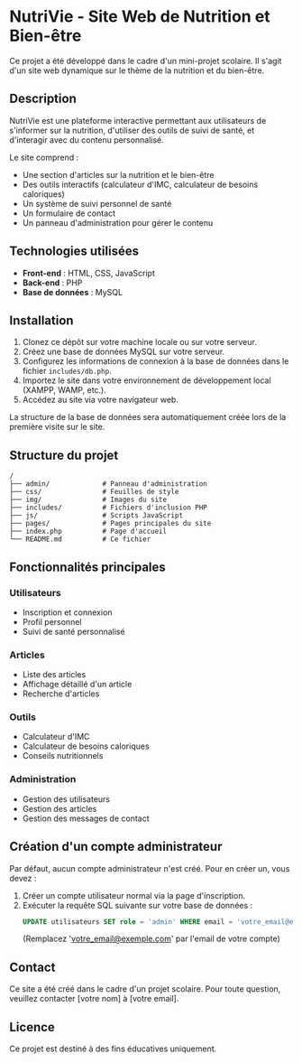 # NutriVie - Site Web de Nutrition et Bien-être

Ce projet a été développé dans le cadre d'un mini-projet scolaire. Il s'agit d'un site web dynamique sur le thème de la nutrition et du bien-être.

## Description

NutriVie est une plateforme interactive permettant aux utilisateurs de s'informer sur la nutrition, d'utiliser des outils de suivi de santé, et d'interagir avec du contenu personnalisé.

Le site comprend :
- Une section d'articles sur la nutrition et le bien-être
- Des outils interactifs (calculateur d'IMC, calculateur de besoins caloriques)
- Un système de suivi personnel de santé
- Un formulaire de contact
- Un panneau d'administration pour gérer le contenu

## Technologies utilisées

- **Front-end** : HTML, CSS, JavaScript
- **Back-end** : PHP
- **Base de données** : MySQL

## Installation

1. Clonez ce dépôt sur votre machine locale ou sur votre serveur.
2. Créez une base de données MySQL sur votre serveur.
3. Configurez les informations de connexion à la base de données dans le fichier `includes/db.php`.
4. Importez le site dans votre environnement de développement local (XAMPP, WAMP, etc.).
5. Accédez au site via votre navigateur web.

La structure de la base de données sera automatiquement créée lors de la première visite sur le site.

## Structure du projet

```
/
├── admin/             # Panneau d'administration
├── css/               # Feuilles de style
├── img/               # Images du site
├── includes/          # Fichiers d'inclusion PHP
├── js/                # Scripts JavaScript
├── pages/             # Pages principales du site
├── index.php          # Page d'accueil
└── README.md          # Ce fichier
```

## Fonctionnalités principales

### Utilisateurs
- Inscription et connexion
- Profil personnel
- Suivi de santé personnalisé

### Articles
- Liste des articles
- Affichage détaillé d'un article
- Recherche d'articles

### Outils
- Calculateur d'IMC
- Calculateur de besoins caloriques
- Conseils nutritionnels

### Administration
- Gestion des utilisateurs
- Gestion des articles
- Gestion des messages de contact

## Création d'un compte administrateur

Par défaut, aucun compte administrateur n'est créé. Pour en créer un, vous devez :

1. Créer un compte utilisateur normal via la page d'inscription.
2. Exécuter la requête SQL suivante sur votre base de données :
   ```sql
   UPDATE utilisateurs SET role = 'admin' WHERE email = 'votre_email@exemple.com';
   ```
   (Remplacez 'votre_email@exemple.com' par l'email de votre compte)

## Contact

Ce site a été créé dans le cadre d'un projet scolaire. Pour toute question, veuillez contacter [votre nom] à [votre email].

## Licence

Ce projet est destiné à des fins éducatives uniquement.
